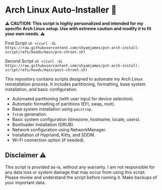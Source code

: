 # Arch Linux Auto-Installer 🚀

**⚠️ CAUTION: This script is highly personalized and intended for my specific Arch Linux setup. Use with extreme caution and modify it to fit your own needs. ⚠️**

First Script
``` sh <(curl -SL https://raw.githubusercontent.com/shyamjames/pvt-arch-install-script/refs/heads/main/pre-chroot.sh) ```

Second Script
``` sh <(curl -SL https://raw.githubusercontent.com/shyamjames/pvt-arch-install-script/refs/heads/main/post-chroot.sh) ```

This repository contains scripts designed to automate my Arch Linux reinstallation process. It includes partitioning, formatting, base system installation, and basic configuration.

* Automated partitioning (with user input for device selection).
* Automatic formatting of partitions (EFI, swap, root).
* Base system installation using `pacstrap`.
* `fstab` generation.
* Basic system configuration (timezone, hostname, locale, users).
* Bootloader installation (GRUB).
* Network configuration using NetworkManager.
* Installation of Hyprland, Kitty, and SDDM.
* Wi-Fi connection option (if needed).

## Disclaimer ⚠️

This script is provided as-is, without any warranty. I am not responsible for any data loss or system damage that may occur from using this script. Please review and understand the script before running it. Make backups of your important data.
